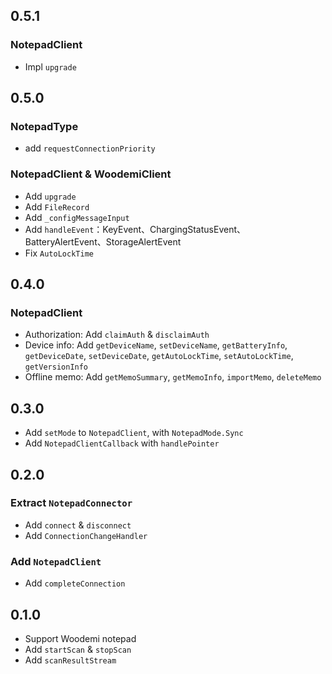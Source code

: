 ## 0.5.1

### NotepadClient

- Impl `upgrade`

## 0.5.0

### NotepadType
- add `requestConnectionPriority`

### NotepadClient & WoodemiClient
- Add `upgrade`
- Add `FileRecord`
- Add `_configMessageInput`
- Add `handleEvent`：KeyEvent、ChargingStatusEvent、BatteryAlertEvent、StorageAlertEvent
- Fix `AutoLockTime`

## 0.4.0

### NotepadClient

- Authorization: Add `claimAuth` & `disclaimAuth`
- Device info: Add `getDeviceName`, `setDeviceName`, `getBatteryInfo`, `getDeviceDate`, `setDeviceDate`, `getAutoLockTime`, `setAutoLockTime`, `getVersionInfo`
- Offline memo: Add `getMemoSummary`, `getMemoInfo`, `importMemo`, `deleteMemo`

## 0.3.0

- Add `setMode` to `NotepadClient`, with `NotepadMode.Sync`
- Add `NotepadClientCallback` with `handlePointer`

## 0.2.0

### Extract `NotepadConnector`
- Add `connect` & `disconnect`
- Add `ConnectionChangeHandler`

### Add `NotepadClient`
- Add `completeConnection`

## 0.1.0

- Support Woodemi notepad
- Add `startScan` & `stopScan`
- Add `scanResultStream`
